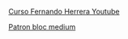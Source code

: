 [Curso Fernando Herrera Youtube](https://www.youtube.com/playlist?list=PLCKuOXG0bPi3P1T460Dgh9G_1JVMIeUaX)

[Patron bloc medium](https://medium.com/flutter-community/using-the-bloc-pattern-for-clean-flutter-apps-theory-and-a-practical-example-b5dcad728a2b)


